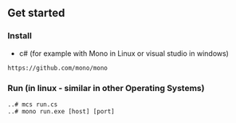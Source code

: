 
## Get started

### Install

* c# (for example with Mono in Linux or visual studio in windows)
```
https://github.com/mono/mono
```
### Run (in linux - similar in other Operating Systems)
```
..# mcs run.cs
..# mono run.exe [host] [port]
```
